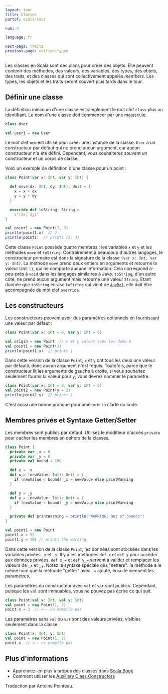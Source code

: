 ```yaml
---
layout: tour
title: Classes
partof: scala-tour

num: 4

language: fr

next-page: traits
previous-page: unified-types
---
```


Les classes en Scala sont des plans pour créer des objets. Elle peuvent contenir des méthodes,
des valeurs, des variables, des types, des objets, des traits, et des classes qui sont collectivement appelés _members_. Les types, les objets et les traits seront couvert plus tards dans le tour.

## Définir une classe

La définition minimum d'une classe est simplement le mot clef `class` plus un identifiant.
Le nom d'une classe doit commencer par une majuscule. 

```scala mdoc
class User

val user1 = new User
```

Le mot clef `new` est utilisé pour créer une instance de la classe. `User` a un constructeur par défaut qui ne prend aucun argument, car aucun constructeur n'a été défini. Cependant, vous souhaiterez souvent un constructeur et un corps de classe.

Voici un exemple de définition d'une classe pour un point : 

```scala mdoc
class Point(var x: Int, var y: Int) {

  def move(dx: Int, dy: Int): Unit = {
    x = x + dx
    y = y + dy
  }

  override def toString: String =
    s"($x, $y)"
}

val point1 = new Point(2, 3)
println(point1.x)  // 2
println(point1)  // prints (2, 3)
```
Cette classe `Point` possède quatre membres : les variables `x` et `y` et les méthodes `move` et `toString`.
Contrairement à beaucoup d'autres langages, le constructeur primaire est dans la signature de la classe `(var x: Int, var y: Int)`.
La méthode `move` prend deux entiers en arguments et retourne la valeur Unit `()`, qui ne comporte aucune information.
Cela correspond à-peu-près à `void` dans les langages similaires à Java.
`toString`, d'un autre côté, ne prend aucun argument mais retourne une valeur `String`.
Etant donnée que `toString` écrase `toString` qui vient de [`AnyRef`](unified-types.html), elle doit être accompagnée du mot clef `override`.

## Les constructeurs

Les constructeurs peuvent avoir des paramètres optionnels en fournissant une valeur par défaut :

```scala mdoc:nest
class Point(var x: Int = 0, var y: Int = 0)

val origin = new Point  // x et y valent tous les deux 0
val point1 = new Point(1)
println(point1.x)  // prints 1
```

Dans cette version de la classe `Point`, `x` et `y` ont tous les deux une valeur par défaut`0`, donc aucun argument n'est requis. Toutefois, parce que le constructeur lit les arguments de gauche à droite, si vous souhaitez seulement fournir la valeur pour `y`, vous devrez nommer le paramètre.

```scala mdoc:nest
class Point(var x: Int = 0, var y: Int = 0)
val point2 = new Point(y = 2)
println(point2.y)  // prints 2
```

C'est aussi une bonne pratique pour améliorer la clarté du code.

## Membres privés et Syntaxe Getter/Setter

Les membres sont publics par défaut. Utilisez le modifieur d'accès `private` 
pour cacher les membres en dehors de la classes.

```scala mdoc:reset
class Point {
  private var _x = 0
  private var _y = 0
  private val bound = 100

  def x = _x
  def x_= (newValue: Int): Unit = {
    if (newValue < bound) _x = newValue else printWarning
  }

  def y = _y
  def y_= (newValue: Int): Unit = {
    if (newValue < bound) _y = newValue else printWarning
  }

  private def printWarning = println("WARNING: Out of bounds")
}

val point1 = new Point
point1.x = 99
point1.y = 101 // prints the warning
```

Dans cette version de la classe `Point`, les données sont stockées dans les variables privées `_x` et `_y`. Il y a les méthodes `def x` et `def y` pour accéder aux données privées. `def x_=` et `def y_=` servent à valider et remplacer les valeurs de `_x` et `_y`. Notez la syntaxe spéciale des "setters": la méthode a le même nom que la méthode "getter" avec `_=` ajouté, ensuite viennent les paramètres.

Les paramètres du constructeur avec `val` et `var` sont publics. Cependant, puisque les `val` sont immuables, vous ne pouvez pas écrire ce qui suit.

```scala mdoc:fail
class Point(val x: Int, val y: Int)
val point = new Point(1, 2)
point.x = 3  // <-- ne compile pas
```

Les paramètres sans `val` ou `var` sont des valeurs privées, visibles seulement dans la classe.

```scala mdoc:fail
class Point(x: Int, y: Int)
val point = new Point(1, 2)
point.x  // <-- ne compile pas
```

## Plus d'informations

* Apprennez-en plus à propos des classes dans [Scala Book](/overviews/scala-book/classes.html)
* Comment utiliser les [Auxiliary Class Constructors](/overviews/scala-book/classes-aux-constructors.html)

Traduction par Antoine Pointeau.